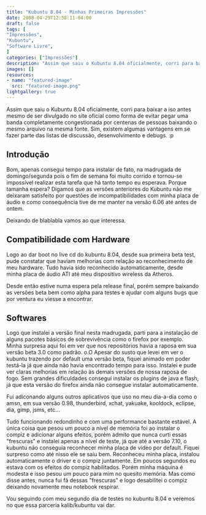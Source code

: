 ```yaml
---
title: "Kubuntu 8.04 - Minhas Primeiras Impressões"
date: 2008-04-29T12:58:11-04:00
draft: false
tags: [
"Impressões",
"Kubuntu",
"Software Livre",
]
categories: ["Impressões"]
description: "Assim que saiu o Kubuntu 8.04 oficialmente, corri para baixar a iso antes mesmo de ser divulgado no site oficial como forma de evitar pegar uma banda completamente congestionada por centenas de pessoas baixando o mesmo arquivo na mesma fonte. Sim, existem algumas vantagens em se fazer parte das listas de discussão, desenvolvimento e debugs."
images: []
resources:
- name: "featured-image"
  src: "featured-image.png"
lightgallery: true
---
```


Assim que saiu o Kubuntu 8.04 oficialmente, corri para baixar a iso antes mesmo de ser divulgado no site oficial como forma de evitar pegar uma banda completamente congestionada por centenas de pessoas baixando o mesmo arquivo na mesma fonte. Sim, existem algumas vantagens em se fazer parte das listas de discussão, desenvolvimento e debugs. :p

<!--more-->

## Introdução

Bom, apenas consegui tempo para instalar de fato, na madrugada de domingo/segunda pois o fim de semana foi muito corrido e tornou-se impossível realizar esta tarefa que há tanto tempo eu esperava. Porque tamanha espera? Digamos que as versões anteriores do Kubuntu não me deixaram satisfeito por questões de incompatibilidades com minha placa de áudio e como consequência tive de me manter na versão 6.06 até antes de ontem.

Deixando de blablabla vamos ao que interessa.

## Compatibilidade com Hardware

Logo ao dar boot no live cd do kubuntu 8.04, desde sua primeira beta test, pude constatar que haviam melhorias com relação ao reconhecimento de meu hardware. Tudo havia sido reconhecido automaticamente, desde minha placa de áudio ATI até meu dispositivo wireless da Atheros.

Desde então estive numa espera pela release final, porém sempre baixando as versões beta bem como alpha para testes e ajudar com alguns bugs que por ventura eu viesse a encontrar.

## Softwares

Logo que instalei a versão final nesta madrugada, parti para a instalação de alguns pacotes básicos de sobrevivência como o firefox por exemplo. Minha surpresa aqui foi em ver que nos repositórios havia a raposa em sua versão beta 3.0 como padrão. o.O Apesar do susto que levei em ver o kubuntu trazendo por default uma versão beta, fiquei animado em poder testá-la já que ainda não havia encontrado tempo para isso. Instalei e pude ver claras melhorias em relação às demais versões de nossa raposa de fogo. Sem grandes dificuldades consegui instalar os plugins de java e flash, já que esta versão do firefox ainda não consegue instalar automaticamente.

Fui adiconando alguns outros aplicativos que uso no meu dia-a-dia como o amsn, em sua versão 0.98, thunderbird, xchat, yakuake, kooldock, eclipse, dia, gimp, jsms, etc...

Tudo funcionando redondinho e com uma performance bastante estável. A única coisa que pesou um pouco a nível de memória foi ao instalar o compiz e adicionar alguns efeitos, porém admito que nunca curti essas "frescuras" e instalei apenas a nível de teste, já que até a versão 7.10, o kubuntu não conseguia reconhecer minha placa de vídeo por default. Fiquei surpreso como até nisso ele se saiu bem. Reconheceu minha placa, instalou automaticamente o driver e o compiz juntamente. Em poucos segundos eu estava com os efeitos do compiz habilitados. Porém minha máquina é modesta e isso pesou um pouco para mim no quesito memória. Mas como disse antes, nunca fui fã dessas "frescuras" e logo desabilitei o compiz deixando novamente meu notebook respirar.

Vou seguindo com meu segundo dia de testes no kubuntu 8.04 e veremos no que essa parceria kalib/kubuntu vai dar.
